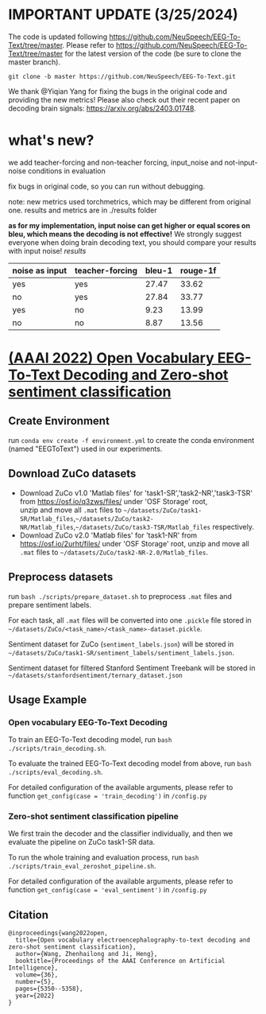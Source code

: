 # IMPORTANT UPDATE (3/25/2024)
The code is updated following https://github.com/NeuSpeech/EEG-To-Text/tree/master. 
Please refer to https://github.com/NeuSpeech/EEG-To-Text/tree/master for the latest version of the code (be sure to clone the master branch).

```
git clone -b master https://github.com/NeuSpeech/EEG-To-Text.git
```

We thank @Yiqian Yang for fixing the bugs in the original code and providing the new metrics!
Please also check out their recent paper on decoding brain signals: https://arxiv.org/abs/2403.01748.


# what's new?
we add teacher-forcing and non-teacher forcing, input_noise and not-input-noise conditions in evaluation

fix bugs in original code, so you can run without debugging.

note: new metrics used torchmetrics, which may be different from original one. results and metrics are in ./results folder

**as for my implementation, input noise can get higher or equal scores on bleu, which means the decoding is not effective!**
We strongly suggest everyone when doing brain decoding text, you should compare your results with input noise!
*results*

| noise as input | teacher-forcing | bleu-1 | rouge-1f |
|----------------|-----------------|--------|----------|
| yes            | yes             | 27.47  | 33.62    |
| no             | yes             | 27.84  | 33.77    |
| yes            | no              | 9.23   | 13.99    |
| no             | no              | 8.87   | 13.56    |
# [(AAAI 2022) Open Vocabulary EEG-To-Text Decoding and Zero-shot sentiment classification](https://arxiv.org/abs/2112.02690)
## Create Environment
run `conda env create -f environment.yml` to create the conda environment (named "EEGToText") used in our experiments.
## Download ZuCo datasets
- Download ZuCo v1.0 'Matlab files' for 'task1-SR','task2-NR','task3-TSR' from https://osf.io/q3zws/files/ under 'OSF Storage' root,  
unzip and move all `.mat` files to `~/datasets/ZuCo/task1-SR/Matlab_files`,`~/datasets/ZuCo/task2-NR/Matlab_files`,`~/datasets/ZuCo/task3-TSR/Matlab_files` respectively.
- Download ZuCo v2.0 'Matlab files' for 'task1-NR' from https://osf.io/2urht/files/ under 'OSF Storage' root, unzip and move all `.mat` files to `~/datasets/ZuCo/task2-NR-2.0/Matlab_files`.

## Preprocess datasets
run `bash ./scripts/prepare_dataset.sh` to preprocess `.mat` files and prepare sentiment labels. 

For each task, all `.mat` files will be converted into one `.pickle` file stored in `~/datasets/ZuCo/<task_name>/<task_name>-dataset.pickle`. 

Sentiment dataset for ZuCo (`sentiment_labels.json`) will be stored in `~/datasets/ZuCo/task1-SR/sentiment_labels/sentiment_labels.json`. 

Sentiment dataset for filtered Stanford Sentiment Treebank will be stored in `~/datasets/stanfordsentiment/ternary_dataset.json`

## Usage Example
### Open vocabulary EEG-To-Text Decoding
To train an EEG-To-Text decoding model, run `bash ./scripts/train_decoding.sh`.

To evaluate the trained EEG-To-Text decoding model from above, run `bash ./scripts/eval_decoding.sh`.

For detailed configuration of the available arguments, please refer to function `get_config(case = 'train_decoding')` in `/config.py`

### Zero-shot sentiment classification pipeline 
We first train the decoder and the classifier individually, and then we evaluate the pipeline on ZuCo task1-SR data.

To run the whole training and evaluation process, run `bash ./scripts/train_eval_zeroshot_pipeline.sh`.

For detailed configuration of the available arguments, please refer to function `get_config(case = 'eval_sentiment')` in `/config.py`

## Citation
```
@inproceedings{wang2022open,
  title={Open vocabulary electroencephalography-to-text decoding and zero-shot sentiment classification},
  author={Wang, Zhenhailong and Ji, Heng},
  booktitle={Proceedings of the AAAI Conference on Artificial Intelligence},
  volume={36},
  number={5},
  pages={5350--5358},
  year={2022}
}
```
